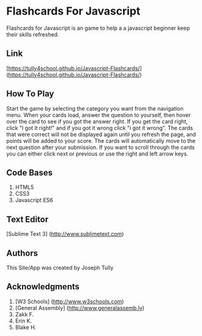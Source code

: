 # Flashcards For Javascript
Flashcards for Javascript is an game to help a a javascript beginner keep their skills refreshed.

## Link
[https://tully4school.github.io/Javascript-Flashcards/] (https://tully4school.github.io/Javascript-Flashcards/)

## How To Play
Start the game by selecting the category you want from the navigation menu. When your cards load, answer the question to yourself, then hover over the card to see if you got the answer right. If you get the card right, click "I got it right!" and if you got it wrong click "i got it wrong". The cards that were correct will not be displayed again until you refresh the page, and points will be added to your score. The cards will automatically move to the next question after your submission. If you want to scroll through the cards you can either click next or previous or use the right and left arrow keys.


## Code Bases
1. HTML5
2. CSS3
3. Javascript ES6

## Text Editor
[Sublime Text 3] (http://www.sublimetext.com)

## Authors
This Site/App was created by Joseph Tully

## Acknowledgments
1. [W3 Schools] (http://www.w3schools.com)
2. [General Assembly] (http://www.generalassemb.ly)
3. Zakk F.
4. Erin K.
5. Blake H.
